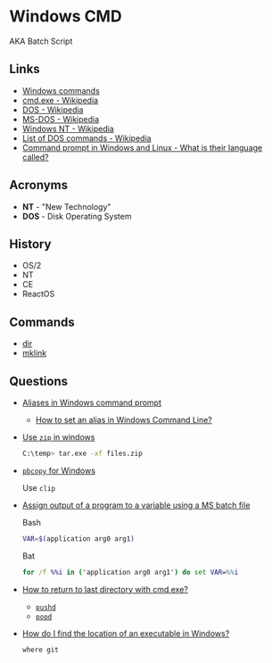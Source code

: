 # Windows CMD

AKA Batch Script

## Links

* [Windows commands](https://docs.microsoft.com/en-us/windows-server/administration/windows-commands/windows-commands)
* [cmd.exe - Wikipedia](https://en.wikipedia.org/wiki/Cmd.exe)
* [DOS - Wikipedia](https://en.wikipedia.org/wiki/DOS)
* [MS-DOS - Wikipedia](https://en.wikipedia.org/wiki/MS-DOS)
* [Windows NT - Wikipedia](https://en.wikipedia.org/wiki/Windows_NT)
* [List of DOS commands - Wikipedia](https://en.wikipedia.org/wiki/List_of_DOS_commands)
* [Command prompt in Windows and Linux - What is their language called?](https://superuser.com/q/349481/180163)

## Acronyms

* **NT** - "New Technology"
* **DOS** - Disk Operating System


## History

* OS/2
* NT
* CE
* ReactOS

## Commands

* [dir](https://docs.microsoft.com/en-us/windows-server/administration/windows-commands/dir)
* [mklink](https://docs.microsoft.com/en-us/windows-server/administration/windows-commands/mklink)

## Questions

* [Aliases in Windows command prompt](https://stackoverflow.com/q/20530996/1366033)
  * [How to set an alias in Windows Command Line?](https://superuser.com/q/560519/180163)

* [Use `zip` in windows](https://serverfault.com/a/1043400/176522)

    ```bash
    C:\temp> tar.exe -xf files.zip
    ```

* [`pbcopy` for Windows](https://superuser.com/q/472598/180163)

   Use `clip`


* [Assign output of a program to a variable using a MS batch file](https://stackoverflow.com/q/2323292/1366033)


  Bash

  ```bash
  VAR=$(application arg0 arg1)
  ```

  Bat

  ```bat
  for /f %%i in ('application arg0 arg1') do set VAR=%%i
  ```

* [How to return to last directory with cmd.exe?](https://superuser.com/q/84932/180163)

  * [`pushd`](https://docs.microsoft.com/en-us/windows-server/administration/windows-commands/pushd)
  * [`popd`](https://docs.microsoft.com/en-us/windows-server/administration/windows-commands/popd)


* [How do I find the location of an executable in Windows?](https://superuser.com/q/49104/180163)

  ```cmd
  where git
  ```
